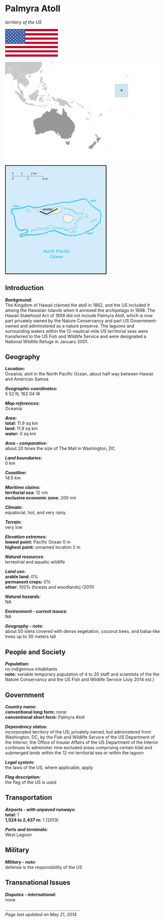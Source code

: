 # Palmyra Atoll

_territory of the US_

![Flag of Palmyra Atoll](../flags.png/lq.png)

![Location of Palmyra Atoll](../locator-orig.png/lq.png)

![Map of Palmyra Atoll](../maps-orig.png/lq.png)


## Introduction

**_Background:_**   
The Kingdom of Hawaii claimed the atoll in 1862, and the US included it among the Hawaiian Islands when it annexed the archipelago in 1898. The Hawaii Statehood Act of 1959 did not include Palmyra Atoll, which is now part privately owned by the Nature Conservancy and part US Government-owned and administered as a nature preserve. The lagoons and surrounding waters within the 12-nautical-mile US territorial seas were transferred to the US Fish and Wildlife Service and were designated a National Wildlife Refuge in January 2001.


## Geography

**_Location:_**   
Oceania, atoll in the North Pacific Ocean, about half way between Hawaii and American Samoa

**_Geographic coordinates:_**   
5 52 N, 162 04 W

**_Map references:_**   
Oceania

**_Area:_**   
**total:** 11.9 sq km   
**land:** 11.9 sq km   
**water:** 0 sq km

**_Area - comparative:_**   
about 20 times the size of The Mall in Washington, DC

**_Land boundaries:_**   
0 km

**_Coastline:_**   
14.5 km

**_Maritime claims:_**   
**territorial sea:** 12 nm   
**exclusive economic zone:** 200 nm

**_Climate:_**   
equatorial, hot, and very rainy

**_Terrain:_**   
very low

**_Elevation extremes:_**   
**lowest point:** Pacific Ocean 0 m   
**highest point:** unnamed location 2 m

**_Natural resources:_**   
terrestrial and aquatic wildlife

**_Land use:_**   
**arable land:** 0%   
**permanent crops:** 0%   
**other:** 100% (forests and woodlands) (2011)

**_Natural hazards:_**   
NA

**_Environment - current issues:_**   
NA

**_Geography - note:_**   
about 50 islets covered with dense vegetation, coconut trees, and balsa-like trees up to 30 meters tall


## People and Society

**_Population:_**   
no indigenous inhabitants   
**note:** variable temporary population of 4 to 20 staff and scientists of the the Nature Conservancy and the US Fish and Wildlife Service (July 2014 est.)


## Government

**_Country name:_**   
**conventional long form:** none   
**conventional short form:** Palmyra Atoll

**_Dependency status:_**   
incorporated territory of the US; privately owned, but administered from Washington, DC, by the Fish and Wildlife Service of the US Department of the Interior; the Office of Insular Affairs of the US Department of the Interior continues to administer nine excluded areas comprising certain tidal and submerged lands within the 12 nm territorial sea or within the lagoon

**_Legal system:_**   
the laws of the US, where applicable, apply

**_Flag description:_**   
the flag of the US is used


## Transportation

**_Airports - with unpaved runways:_**   
**total:** 1   
**1,524 to 2,437 m:** 1 (2013)

**_Ports and terminals:_**   
West Lagoon


## Military

**_Military - note:_**   
defense is the responsibility of the US


## Transnational Issues

**_Disputes - international:_**   
none


............................................................   
_Page last updated on May 21, 2014_
